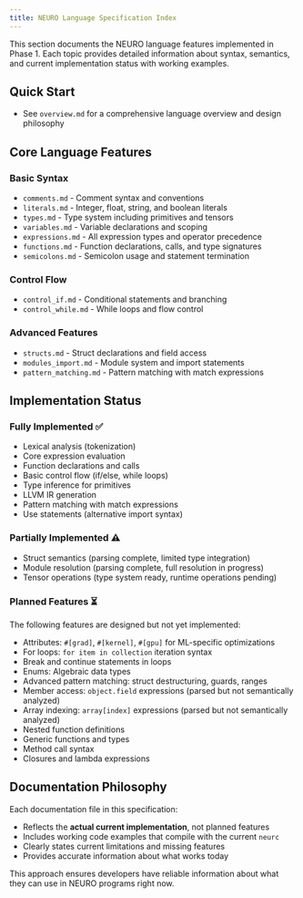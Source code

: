 ```yaml
---
title: NEURO Language Specification Index
---
```


This section documents the NEURO language features implemented in Phase 1. Each topic provides detailed information about syntax, semantics, and current implementation status with working examples.

## Quick Start
- See `overview.md` for a comprehensive language overview and design philosophy

## Core Language Features

### Basic Syntax
- `comments.md` - Comment syntax and conventions
- `literals.md` - Integer, float, string, and boolean literals
- `types.md` - Type system including primitives and tensors
- `variables.md` - Variable declarations and scoping
- `expressions.md` - All expression types and operator precedence
- `functions.md` - Function declarations, calls, and type signatures
- `semicolons.md` - Semicolon usage and statement termination

### Control Flow
- `control_if.md` - Conditional statements and branching
- `control_while.md` - While loops and flow control

### Advanced Features
- `structs.md` - Struct declarations and field access
- `modules_import.md` - Module system and import statements
- `pattern_matching.md` - Pattern matching with match expressions

## Implementation Status

### Fully Implemented ✅
- Lexical analysis (tokenization)
- Core expression evaluation
- Function declarations and calls
- Basic control flow (if/else, while loops)
- Type inference for primitives
- LLVM IR generation
- Pattern matching with match expressions
- Use statements (alternative import syntax)

### Partially Implemented ⚠️
- Struct semantics (parsing complete, limited type integration)
- Module resolution (parsing complete, full resolution in progress)
- Tensor operations (type system ready, runtime operations pending)

### Planned Features ⏳
The following features are designed but not yet implemented:
- Attributes: `#[grad]`, `#[kernel]`, `#[gpu]` for ML-specific optimizations
- For loops: `for item in collection` iteration syntax
- Break and continue statements in loops
- Enums: Algebraic data types
- Advanced pattern matching: struct destructuring, guards, ranges
- Member access: `object.field` expressions (parsed but not semantically analyzed)
- Array indexing: `array[index]` expressions (parsed but not semantically analyzed)
- Nested function definitions
- Generic functions and types
- Method call syntax
- Closures and lambda expressions

## Documentation Philosophy

Each documentation file in this specification:
- Reflects the **actual current implementation**, not planned features
- Includes working code examples that compile with the current `neurc`
- Clearly states current limitations and missing features
- Provides accurate information about what works today

This approach ensures developers have reliable information about what they can use in NEURO programs right now.

